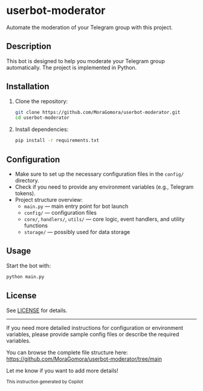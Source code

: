 # userbot-moderator

Automate the moderation of your Telegram group with this project.

## Description

This bot is designed to help you moderate your Telegram group automatically. The project is implemented in Python.

## Installation

1. Clone the repository:
   ```sh
   git clone https://github.com/MoraGomora/userbot-moderator.git
   cd userbot-moderator
   ```

2. Install dependencies:
   ```sh
   pip install -r requirements.txt
   ```

## Configuration

- Make sure to set up the necessary configuration files in the `config/` directory.
- Check if you need to provide any environment variables (e.g., Telegram tokens).
- Project structure overview:
  - `main.py` — main entry point for bot launch
  - `config/` — configuration files
  - `core/`, `handlers/`, `utils/` — core logic, event handlers, and utility functions
  - `storage/` — possibly used for data storage

## Usage

Start the bot with:
```sh
python main.py
```

## License

See [LICENSE](LICENSE) for details.

---

If you need more detailed instructions for configuration or environment variables, please provide sample config files or describe the required variables.

You can browse the complete file structure here:  
https://github.com/MoraGomora/userbot-moderator/tree/main

Let me know if you want to add more details!


<small>This instruction generated by Copilot</small>
